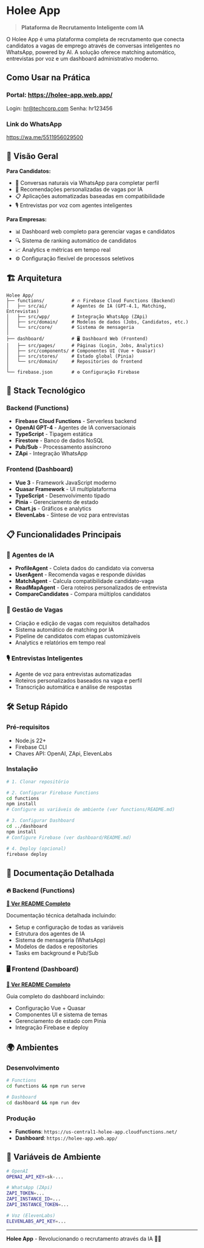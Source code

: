 # Holee App

> **Plataforma de Recrutamento Inteligente com IA**

O Holee App é uma plataforma completa de recrutamento que conecta candidatos a vagas de emprego através de conversas inteligentes no WhatsApp, powered by AI. A solução oferece matching automático, entrevistas por voz e um dashboard administrativo moderno.

## Como Usar na Prática

### Portal: https://holee-app.web.app/
Login: hr@techcorp.com
Senha: hr123456

### Link do WhatsApp

https://wa.me/5511956029500

## 🎯 Visão Geral

**Para Candidatos:**
- 💬 Conversas naturais via WhatsApp para completar perfil
- 🤖 Recomendações personalizadas de vagas por IA
- 📋 Aplicações automatizadas baseadas em compatibilidade
- 🎙️ Entrevistas por voz com agentes inteligentes

**Para Empresas:**
- 📊 Dashboard web completo para gerenciar vagas e candidatos
- 🔍 Sistema de ranking automático de candidatos
- 📈 Analytics e métricas em tempo real
- ⚙️ Configuração flexível de processos seletivos

## 🏗️ Arquitetura

```
Holee App/
├── functions/          # 🔥 Firebase Cloud Functions (Backend)
│   ├── src/ai/         # Agentes de IA (GPT-4.1, Matching, Entrevistas)
│   ├── src/wpp/        # Integração WhatsApp (ZApi)
│   ├── src/domain/     # Modelos de dados (Jobs, Candidatos, etc.)
│   └── src/core/       # Sistema de mensageria
│
├── dashboard/          # 🖥️ Dashboard Web (Frontend)
│   ├── src/pages/      # Páginas (Login, Jobs, Analytics)
│   ├── src/components/ # Componentes UI (Vue + Quasar)
│   ├── src/stores/     # Estado global (Pinia)
│   └── src/domain/     # Repositories do frontend
│
└── firebase.json       # ⚙️ Configuração Firebase
```

## 🚀 Stack Tecnológico

### Backend (Functions)
- **Firebase Cloud Functions** - Serverless backend
- **OpenAI GPT-4** - Agentes de IA conversacionais
- **TypeScript** - Tipagem estática
- **Firestore** - Banco de dados NoSQL
- **Pub/Sub** - Processamento assíncrono
- **ZApi** - Integração WhatsApp

### Frontend (Dashboard)
- **Vue 3** - Framework JavaScript moderno
- **Quasar Framework** - UI multiplataforma
- **TypeScript** - Desenvolvimento tipado
- **Pinia** - Gerenciamento de estado
- **Chart.js** - Gráficos e analytics
- **ElevenLabs** - Síntese de voz para entrevistas

## 📋 Funcionalidades Principais

### 🤖 **Agentes de IA**
- **ProfileAgent** - Coleta dados do candidato via conversa
- **UserAgent** - Recomenda vagas e responde dúvidas
- **MatchAgent** - Calcula compatibilidade candidato-vaga
- **ReadMapAgent** - Gera roteiros personalizados de entrevista
- **CompareCandidates** - Compara múltiplos candidatos

### 💼 **Gestão de Vagas**
- Criação e edição de vagas com requisitos detalhados
- Sistema automático de matching por IA
- Pipeline de candidatos com etapas customizáveis
- Analytics e relatórios em tempo real

### 🎙️ **Entrevistas Inteligentes**
- Agente de voz para entrevistas automatizadas
- Roteiros personalizados baseados na vaga e perfil
- Transcrição automática e análise de respostas

## 🛠️ Setup Rápido

### Pré-requisitos
- Node.js 22+
- Firebase CLI
- Chaves API: OpenAI, ZApi, ElevenLabs

### Instalação

```bash
# 1. Clonar repositório

# 2. Configurar Firebase Functions
cd functions
npm install
# Configure as variáveis de ambiente (ver functions/README.md)

# 3. Configurar Dashboard
cd ../dashboard
npm install
# Configure Firebase (ver dashboard/README.md)

# 4. Deploy (opcional)
firebase deploy
```

## 📖 Documentação Detalhada

### 🔥 **Backend (Functions)**
**[📖 Ver README Completo](./functions/README.md)**

Documentação técnica detalhada incluindo:
- Setup e configuração de todas as variáveis
- Estrutura dos agentes de IA
- Sistema de mensageria (WhatsApp)
- Modelos de dados e repositories
- Tasks em background e Pub/Sub

### 🖥️ **Frontend (Dashboard)**
**[📖 Ver README Completo](./dashboard/README.md)**

Guia completo do dashboard incluindo:
- Configuração Vue + Quasar
- Componentes UI e sistema de temas
- Gerenciamento de estado com Pinia
- Integração Firebase e deploy

## 🌍 Ambientes

### Desenvolvimento
```bash
# Functions
cd functions && npm run serve

# Dashboard
cd dashboard && npm run dev
```

### Produção
- **Functions**: `https://us-central1-holee-app.cloudfunctions.net/`
- **Dashboard**: `https://holee-app.web.app/`

## 🔐 Variáveis de Ambiente

```bash
# OpenAI
OPENAI_API_KEY=sk-...

# WhatsApp (ZApi)
ZAPI_TOKEN=...
ZAPI_INSTANCE_ID=...
ZAPI_INSTANCE_TOKEN=...

# Voz (ElevenLabs)
ELEVENLABS_API_KEY=...
```

---

**Holee App** - Revolucionando o recrutamento através da IA 🤖✨
